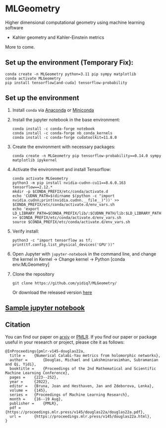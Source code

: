 # MLGeometry

Higher dimensional computational geometry using machine learning software 

- Kahler geometry and Kahler-Einstein metrics

More to come.
## Set up the environment (Temporary Fix):

    conda create -n MLGeometry python=3.11 pip sympy matplotlib
    conda activate MLGeometry
    pip install tensorflow[and-cuda] tensorflow-probability
    
## Set up the environment

1. Install `conda` via [Anaconda](https://www.anaconda.com/) or [Miniconda](https://docs.conda.io/en/latest/miniconda.html)

2. Install the jupyter notebook in the base environment:

       conda install -c conda-forge notebook
       conda install -c conda-forge nb_conda_kernels
       conda install -c conda-forge cudatoolkit=11.8.0


4. Create the environment with necessary packages:

       conda create -n MLGeometry pip tensorflow-probability==0.14.0 sympy matplotlib ipykernel

5. Activate the environment and install Tensorflow:

       conda activate MLGeometry
       python3 -m pip install nvidia-cudnn-cu11==8.6.0.163 tensorflow==2.12.*
       mkdir -p $CONDA_PREFIX/etc/conda/activate.d
       echo 'CUDNN_PATH=$(dirname $(python -c "import nvidia.cudnn;print(nvidia.cudnn.__file__)"))' >> $CONDA_PREFIX/etc/conda/activate.d/env_vars.sh
       echo 'export LD_LIBRARY_PATH=$CONDA_PREFIX/lib/:$CUDNN_PATH/lib:$LD_LIBRARY_PATH' >> $CONDA_PREFIX/etc/conda/activate.d/env_vars.sh
       source $CONDA_PREFIX/etc/conda/activate.d/env_vars.sh

6. Verify install:
   
       python3 -c "import tensorflow as tf; print(tf.config.list_physical_devices('GPU'))"

7. Open Jupyter with `jupyter-notebook` in the command line, and change the kernel in Kernel -> Change kernel -> Python [conda env:MLGeometry]

8. Clone the repository

       git clone https://github.com/yidiq7/MLGeometry/

   Or download the released version [here](https://github.com/yidiq7/MLGeometry/releases) 

## [Sample jupyter notebook](https://github.com/yidiq7/MLGeometry/blob/master/Guide.ipynb)

<!--## [Leaderboard](https://github.com/yidiq7/MLGeometry/blob/master/Leaderboard.md)-->

## Citation

You can find our paper on [arxiv](https://arxiv.org/abs/2012.04797) or [PMLR](https://proceedings.mlr.press/v145/douglas22a.html). 
If you find our paper or package useful in your research or project, please cite it as follows:

```
@InProceedings{pmlr-v145-douglas22a,
  title = 	 {Numerical Calabi-Yau metrics from holomorphic networks},
  author =       {Douglas, Michael and Lakshminarasimhan, Subramanian and Qi, Yidi},
  booktitle = 	 {Proceedings of the 2nd Mathematical and Scientific Machine Learning Conference},
  pages = 	 {223--252},
  year = 	 {2022},
  editor = 	 {Bruna, Joan and Hesthaven, Jan and Zdeborova, Lenka},
  volume = 	 {145},
  series = 	 {Proceedings of Machine Learning Research},
  month = 	 {16--19 Aug},
  publisher =    {PMLR},
  pdf = 	 {https://proceedings.mlr.press/v145/douglas22a/douglas22a.pdf},
  url = 	 {https://proceedings.mlr.press/v145/douglas22a.html},
}
```
